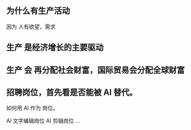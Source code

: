 ## 为什么有生产活动

因为 人有欲望，需求

## 生产 是经济增长的主要驱动

## 生产 会 再分配社会财富，国际贸易会分配全球财富

## 招聘岗位，首先看是否能被 AI 替代。

如何用  AI 作为 岗位。


AI 文字编辑岗位
AI 剪辑岗位
...